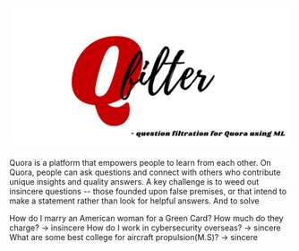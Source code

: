 <!-- # Q-filter question filtration for Quora using ML -->

<!-- https://colab.research.google.com/drive/1lBny-BbwP-VxLX8aF-pgLo5XLz0oB-Dk?usp=sharing -->
![7](filter.svg)

Quora is a platform that empowers people to learn from each other. On Quora, people can ask questions and connect with others who contribute unique insights and quality answers. A key challenge is to weed out insincere questions -- those founded upon false premises, or that intend to make a statement rather than look for helpful answers. And to solve

How do I marry an American woman for a Green Card? How much do they charge? -> insincere
How do I work in cybersecurity overseas? -> sincere
What are some best college for aircraft propulsion(M.S)? -> sincere
